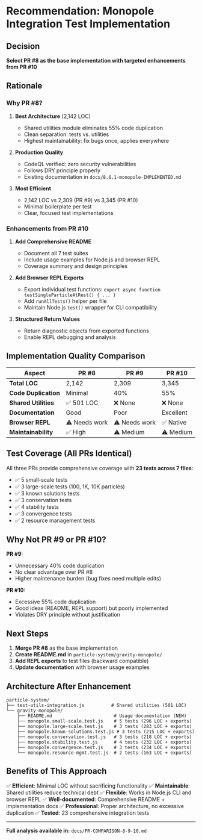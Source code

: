# Recommendation: Monopole Integration Test Implementation

## Decision

**Select PR #8 as the base implementation with targeted enhancements from PR #10**

## Rationale

### Why PR #8?

1. **Best Architecture** (2,142 LOC)
   - Shared utilities module eliminates 55% code duplication
   - Clean separation: tests vs. utilities
   - Highest maintainability: fix bugs once, applies everywhere

2. **Production Quality**
   - CodeQL verified: zero security vulnerabilities
   - Follows DRY principle properly
   - Existing documentation in `docs/8.6.1-monopole-IMPLEMENTED.md`

3. **Most Efficient**
   - 2,142 LOC vs 2,309 (PR #9) vs 3,345 (PR #10)
   - Minimal boilerplate per test
   - Clear, focused test implementations

### Enhancements from PR #10

1. **Add Comprehensive README**
   - Document all 7 test suites
   - Include usage examples for Node.js and browser REPL
   - Coverage summary and design principles

2. **Add Browser REPL Exports**
   - Export individual test functions: `export async function testSingleParticleAtRest() { ... }`
   - Add `runAllTests()` helper per file
   - Maintain Node.js `test()` wrapper for CLI compatibility

3. **Structured Return Values**
   - Return diagnostic objects from exported functions
   - Enable REPL debugging and analysis

## Implementation Quality Comparison

| Aspect | PR #8 | PR #9 | PR #10 |
|--------|-------|-------|--------|
| **Total LOC** | 2,142 | 2,309 | 3,345 |
| **Code Duplication** | Minimal | 40% | 55% |
| **Shared Utilities** | ✅ 501 LOC | ❌ None | ❌ None |
| **Documentation** | Good | Poor | Excellent |
| **Browser REPL** | ⚠️ Needs work | ⚠️ Needs work | ✅ Native |
| **Maintainability** | ✅ High | ⚠️ Medium | ⚠️ Medium |

## Test Coverage (All PRs Identical)

All three PRs provide comprehensive coverage with **23 tests across 7 files**:

- ✅ 5 small-scale tests
- ✅ 3 large-scale tests (100, 1K, 10K particles)
- ✅ 3 known solutions tests
- ✅ 3 conservation tests
- ✅ 4 stability tests
- ✅ 3 convergence tests
- ✅ 2 resource management tests

## Why Not PR #9 or PR #10?

**PR #9:**
- Unnecessary 40% code duplication
- No clear advantage over PR #8
- Higher maintenance burden (bug fixes need multiple edits)

**PR #10:**
- Excessive 55% code duplication
- Good ideas (README, REPL support) but poorly implemented
- Violates DRY principle without justification

## Next Steps

1. **Merge PR #8** as the base implementation
2. **Create README.md** in `particle-system/gravity-monopole/`
3. **Add REPL exports** to test files (backward compatible)
4. **Update documentation** with browser usage examples

## Architecture After Enhancement

```
particle-system/
├── test-utils-integration.js          # Shared utilities (501 LOC)
└── gravity-monopole/
    ├── README.md                       # Usage documentation (NEW)
    ├── monopole.small-scale.test.js    # 5 tests (296 LOC + exports)
    ├── monopole.large-scale.test.js    # 3 tests (283 LOC + exports)
    ├── monopole.known-solutions.test.js # 3 tests (215 LOC + exports)
    ├── monopole.conservation.test.js   # 3 tests (218 LOC + exports)
    ├── monopole.stability.test.js      # 4 tests (232 LOC + exports)
    ├── monopole.convergence.test.js    # 3 tests (234 LOC + exports)
    └── monopole.resource-mgmt.test.js  # 2 tests (163 LOC + exports)
```

## Benefits of This Approach

✅ **Efficient**: Minimal LOC without sacrificing functionality
✅ **Maintainable**: Shared utilities reduce technical debt
✅ **Flexible**: Works in Node.js CLI and browser REPL
✅ **Well-documented**: Comprehensive README + implementation docs
✅ **Professional**: Proper architecture, no excessive duplication
✅ **Tested**: 23 comprehensive integration tests

---

**Full analysis available in:** `docs/PR-COMPARISON-8-9-10.md`
